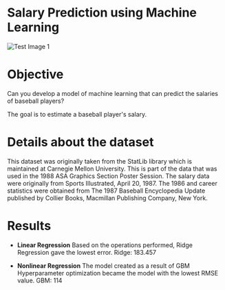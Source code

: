 # Salary Prediction using Machine Learning

![Test Image 1](https://seyler.ekstat.com/img/max/800/r/rIQFR1CfUZA7ircE-636783293468648681.jpg)

# Objective
Can you develop a model of machine learning that can predict  the salaries of baseball players?

The goal is to estimate a baseball player's salary.

# Details about the dataset
This dataset was originally taken from the StatLib library which is maintained at Carnegie Mellon University. This is part of the data that was used in the 1988 ASA Graphics Section Poster Session. The salary data were originally from Sports Illustrated, April 20, 1987. The 1986 and career statistics were obtained from The 1987 Baseball Encyclopedia Update published by Collier Books, Macmillan Publishing Company, New York.

# Results

* **Linear Regression**
Based on the operations performed, Ridge Regression gave the lowest error. Ridge: 183.457

* **Nonlinear Regression**
The model created as a result of GBM Hyperparameter optimization became the model with the lowest RMSE value. GBM: 114


